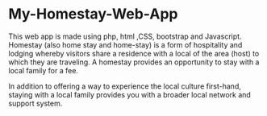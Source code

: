 # My-Homestay-Web-App
This web app is made using php, html ,CSS,  bootstrap and Javascript.
Homestay (also home stay and home-stay) is a form of hospitality and lodging whereby visitors share a residence with a local of the area (host) to which they are traveling.
A homestay provides an opportunity to stay with a local family for a fee.

In addition to offering a way to experience the local culture first-hand, staying with a local family provides you with a broader local network and support system.
